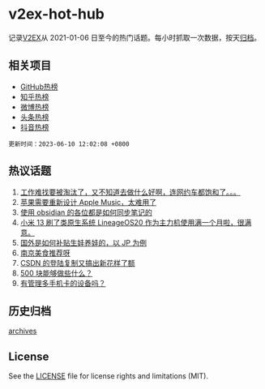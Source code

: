 # v2ex-hot-hub

 记录[V2EX](https://www.v2ex.com/)从 2021-01-06 日至今的热门话题。每小时抓取一次数据，按天[归档](archives)。
 
 ## 相关项目

- [GitHub热榜](https://github.com/it985/github-hot-hub)
- [知乎热榜](https://github.com/it985/zhihu-hot-hub)
- [微博热榜](https://github.com/it985/weibo-hot-hub)
- [头条热榜](https://github.com/it985/toutiao-hot-hub)
- [抖音热榜](https://github.com/it985/douyin-hot-hub)


 `更新时间：2023-06-10 12:02:08 +0800`

## 热议话题

1. [工作难找要被淘汰了，又不知道去做什么好啊，连网约车都饱和了。。。](https://www.v2ex.com/t/947259)
1. [苹果需要重新设计 Apple Music，太难用了](https://www.v2ex.com/t/947276)
1. [使用 obsidian 的各位都是如何同步笔记的](https://www.v2ex.com/t/947284)
1. [小米 13 刷了类原生系统 LineageOS20 作为主力机使用满一个月啦，很满意。](https://www.v2ex.com/t/947374)
1. [国外是如何补贴生娃养娃的，以 JP 为例](https://www.v2ex.com/t/947305)
1. [南京美食推荐呀](https://www.v2ex.com/t/947299)
1. [CSDN 的登陆复制又搞出新花样了额](https://www.v2ex.com/t/947362)
1. [500 块能够做些什么？](https://www.v2ex.com/t/947291)
1. [有管理多手机卡的设备吗？](https://www.v2ex.com/t/947350)

## 历史归档

[archives](archives)

## License

See the [LICENSE](LICENSE) file for license rights and limitations (MIT).
